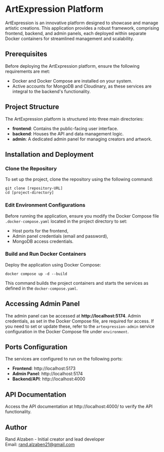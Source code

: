 # ArtExpression Platform

ArtExpression is an innovative platform designed to showcase and manage artistic creations. This application provides a robust framework, comprising frontend, backend, and admin panels, each deployed within separate Docker containers for streamlined management and scalability.

## Prerequisites

Before deploying the ArtExpression platform, ensure the following requirements are met:

- Docker and Docker Compose are installed on your system.
- Active accounts for MongoDB and Cloudinary, as these services are integral to the backend's functionality.

## Project Structure

The ArtExpression platform is structured into three main directories:

- **frontend**: Contains the public-facing user interface.
- **backend**: Houses the API and data management logic.
- **admin**: A dedicated admin panel for managing creators and artwork.

## Installation and Deployment

### Clone the Repository

To set up the project, clone the repository using the following command:

```
git clone [repository-URL]
cd [project-directory]
```

### Edit Environment Configurations

Before running the application, ensure you modify the Docker Compose file `.docker-compose.yaml` located in the project directory to set:
- Host ports for the frontend,
- Admin panel credentials (email and password),
- MongoDB access credentials.

### Build and Run Docker Containers

Deploy the application using Docker Compose:
```
docker compose up -d --build
```


This command builds the project containers and starts the services as defined in the `docker-compose.yaml`.

## Accessing Admin Panel

The admin panel can be accessed at **http://localhost:5174**. Admin credentials, as set in the Docker Compose file, are required for access. If you need to set or update these, refer to the `artexpression-admin` service configuration in the Docker Compose file under `environment`.

## Ports Configuration

The services are configured to run on the following ports:

- **Frontend**: http://localhost:5173
- **Admin Panel**: http://localhost:5174
- **Backend/API**: http://localhost:4000

## API Documentation

Access the API documentation at http://localhost:4000/ to verify the API functionality.

## Author

Rand Alzaben - Initial creator and lead developer  
Email: rand.alzaben21@gmail.com
